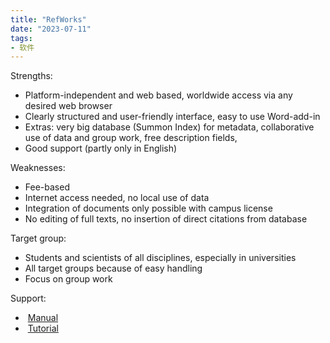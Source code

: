 ```yaml
---
title: "RefWorks"
date: "2023-07-11"
tags:
- 软件
---
```


Strengths:

- Platform-independent and web based, worldwide access via any desired web browser
- Clearly structured and user-friendly interface, easy to use Word-add-in
- Extras: very big database (Summon Index) for metadata, collaborative use of data and group work, free description fields,
- Good support (partly only in English)

Weaknesses:

- Fee-based
- Internet access needed, no local use of data
- Integration of documents only possible with campus license
- No editing of full texts, no insertion of direct citations from database

Target group:

- Students and scientists of all disciplines, especially in universities
- All target groups because of easy handling
- Focus on group work

Support:

-  [Manual](https://www.refworks.com/RWAthens/help/RefWorks_QSG_EN_Dec11.pdf)
-  [Tutorial](https://www.youtube.com/channel/UCzmTj_AGeY59VoNv-0SvcCg)